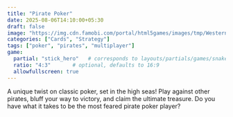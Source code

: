 ```yaml
---
title: "Pirate Poker"
date: 2025-08-06T14:10:00+05:30
draft: false
image: "https://img.cdn.famobi.com/portal/html5games/images/tmp/WesternSniperTeaser.jpg?v=0.2-2f895505"
categories: ["Cards", "Strategy"]
tags: ["poker", "pirates", "multiplayer"]
game:
  partial: "stick_hero"   # corresponds to layouts/partials/games/snake.html
  ratio: "4:3"       # optional, defaults to 16:9
  allowfullscreen: true
---
```

A unique twist on classic poker, set in the high seas! Play against other pirates, bluff your way to victory, and claim the ultimate treasure. Do you have what it takes to be the most feared pirate poker player?
